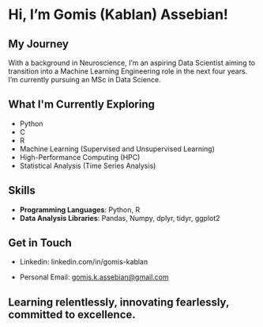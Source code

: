 # Hi, I’m Gomis (Kablan) Assebian!

## My Journey
With a background in Neuroscience, I’m an aspiring Data Scientist aiming to transition into a Machine Learning Engineering role in the next four years. I’m currently pursuing an MSc in Data Science.

## What I'm Currently Exploring

- Python
- C
- R
- Machine Learning (Supervised and Unsupervised Learning)
- High-Performance Computing (HPC)
- Statistical Analysis (Time Series Analysis)

## Skills
- **Programming Languages**: Python, R
- **Data Analysis Libraries**: Pandas, Numpy, dplyr, tidyr, ggplot2

## Get in Touch

- Linkedin: linkedin.com/in/gomis-kablan

- Personal Email: gomis.k.assebian@gmail.com

## Learning relentlessly, innovating fearlessly, committed to excellence.
